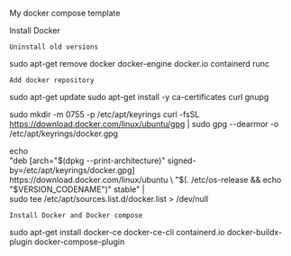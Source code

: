 My docker compose template

Install Docker

    Uninstall old versions
sudo apt-get remove docker docker-engine docker.io containerd runc

    Add docker repository
sudo apt-get update
sudo apt-get install -y ca-certificates curl gnupg

sudo mkdir -m 0755 -p /etc/apt/keyrings
curl -fsSL https://download.docker.com/linux/ubuntu/gpg | sudo gpg --dearmor -o /etc/apt/keyrings/docker.gpg

echo \
  "deb [arch="$(dpkg --print-architecture)" signed-by=/etc/apt/keyrings/docker.gpg] https://download.docker.com/linux/ubuntu \
  "$(. /etc/os-release && echo "$VERSION_CODENAME")" stable" | \
  sudo tee /etc/apt/sources.list.d/docker.list > /dev/null

    Install Docker and Docker compose
sudo apt-get install docker-ce docker-ce-cli containerd.io docker-buildx-plugin docker-compose-plugin

